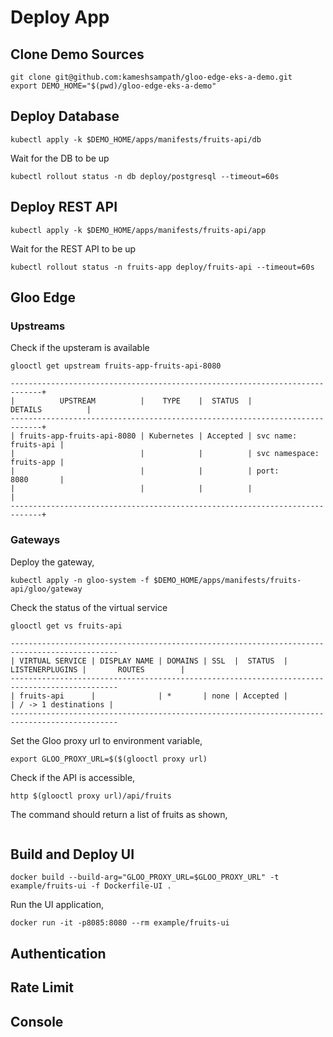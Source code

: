 # Deploy App

## Clone Demo Sources

```shell
git clone git@github.com:kameshsampath/gloo-edge-eks-a-demo.git
export DEMO_HOME="$(pwd)/gloo-edge-eks-a-demo"
```

## Deploy Database

```shell
kubectl apply -k $DEMO_HOME/apps/manifests/fruits-api/db
```

Wait for the DB to be up

```shell
kubectl rollout status -n db deploy/postgresql --timeout=60s
```

## Deploy REST API

```shell
kubectl apply -k $DEMO_HOME/apps/manifests/fruits-api/app
```

Wait for the REST API to be up

```shell
kubectl rollout status -n fruits-app deploy/fruits-api --timeout=60s
```

## Gloo Edge

### Upstreams

Check if the upsteram is available

```shell
glooctl get upstream fruits-app-fruits-api-8080
```

```text
-----------------------------------------------------------------------------+
|          UPSTREAM          |    TYPE    |  STATUS  |          DETAILS          |
-----------------------------------------------------------------------------+
| fruits-app-fruits-api-8080 | Kubernetes | Accepted | svc name:      fruits-api |
|                            |            |          | svc namespace: fruits-app |
|                            |            |          | port:          8080       |
|                            |            |          |                           |
-----------------------------------------------------------------------------+
```

### Gateways

Deploy the gateway,

```shell
kubectl apply -n gloo-system -f $DEMO_HOME/apps/manifests/fruits-api/gloo/gateway
```

Check the status of the virtual service

```shell
glooctl get vs fruits-api
```

```text
----------------------------------------------------------------------------------------------
| VIRTUAL SERVICE | DISPLAY NAME | DOMAINS | SSL  |  STATUS  | LISTENERPLUGINS |       ROUTES        |
----------------------------------------------------------------------------------------------
| fruits-api      |              | *       | none | Accepted |                 | / -> 1 destinations |
----------------------------------------------------------------------------------------------
```

Set the Gloo proxy url to environment variable,

```shell
export GLOO_PROXY_URL=$($(glooctl proxy url)
```

Check if the API is accessible,

```shell
http $(glooctl proxy url)/api/fruits
```

The command should return a list of fruits as shown,

```json

```

## Build and Deploy UI

```shell
docker build --build-arg="GLOO_PROXY_URL=$GLOO_PROXY_URL" -t example/fruits-ui -f Dockerfile-UI .
```

Run the UI application,

```shell
docker run -it -p8085:8080 --rm example/fruits-ui
```

## Authentication

## Rate Limit

## Console
